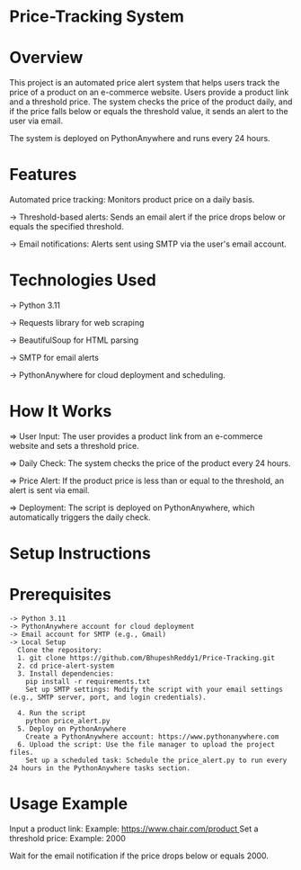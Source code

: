 # Price-Tracking System
# Overview
This project is an automated price alert system that helps users track the price of a product on an e-commerce website. Users provide a product link and a threshold price. The system checks the price of the product daily, and if the price falls below or equals the threshold value, it sends an alert to the user via email.

The system is deployed on PythonAnywhere and runs every 24 hours.

# Features
Automated price tracking: Monitors product price on a daily basis.

  -> Threshold-based alerts: Sends an email alert if the price drops below or equals the specified threshold.
  
  -> Email notifications: Alerts sent using SMTP via the user's email account.
# Technologies Used
  -> Python 3.11
  
  -> Requests library for web scraping
  
  -> BeautifulSoup for HTML parsing

  -> SMTP for email alerts
  
  -> PythonAnywhere for cloud deployment and scheduling.

# How It Works
  => User Input: The user provides a product link from an e-commerce website and sets a threshold price.
  
  => Daily Check: The system checks the price of the product every 24 hours.
  
  => Price Alert: If the product price is less than or equal to the threshold, an alert is sent via email.
  
  => Deployment: The script is deployed on PythonAnywhere, which automatically triggers the daily check.

# Setup Instructions
  # Prerequisites
    -> Python 3.11
    -> PythonAnywhere account for cloud deployment
    -> Email account for SMTP (e.g., Gmail)
    -> Local Setup
      Clone the repository:
      1. git clone https://github.com/BhupeshReddy1/Price-Tracking.git
      2. cd price-alert-system
      3. Install dependencies:
        pip install -r requirements.txt
        Set up SMTP settings: Modify the script with your email settings (e.g., SMTP server, port, and login credentials).

      4. Run the script
        python price_alert.py
      5. Deploy on PythonAnywhere
        Create a PythonAnywhere account: https://www.pythonanywhere.com
      6. Upload the script: Use the file manager to upload the project files.
        Set up a scheduled task: Schedule the price_alert.py to run every 24 hours in the PythonAnywhere tasks section.

# Usage Example
Input a product link:
  Example: [https://www.chair.com/product
  ](https://www.amazon.com/COMAX-Fireside-Lounger-Oversized-Bedroom/dp/B0D9H7GQFV/ref=sr_1_1_sspa?adgrpid=1331510991303393&dib=eyJ2IjoiMSJ9.txYcFyVVOuqxz1l9urCl5H2DPWPAo2amoG--MSEJlvB4aNROr592a_UvQjBYdBLzDt-VOMz__0qpODENZ0YV9-ZrDhcxqVuUYx2T0NprcdoP2ts-B0KaylxsbatR7i5BGdHR3r2DCdyHIS7B2L-dm1y-UQhvprSVYyT9RN1OpuCPb9JYJ5MQi12cKf_PdIv9-neuD9TcFt7ksTpuO1g17QpnsbuA5hg27KX2EQj-jIqj9Ur3i2W3IWNlrLE5ZjQWvDNUtsA5i4pD8iKXSd1m1-m44ax5OeGRebzFhgo9b5E.23T6SGWR7YsJeqvnk2rRvAXmUgPMpZdwWdosePZ16rI&dib_tag=se&hvadid=83219702052472&hvbmt=bb&hvdev=c&hvlocphy=116074&hvnetw=o&hvqmt=b&hvtargid=kwd-83220496665482&hydadcr=9222_13502271&keywords=big%2Bcomfy%2Boversized%2Bchair&msclkid=ac274a9b52dc1a9a033b2d96dfb5d003&qid=1728941422&sr=8-1-spons&sp_csd=d2lkZ2V0TmFtZT1zcF9hdGY&th=1)
  Set a threshold price:
  Example: 2000

Wait for the email notification if the price drops below or equals 2000.
